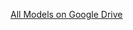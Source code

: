 [All Models on Google Drive](https://drive.google.com/drive/folders/1N0evyyKe1HTc7Pn1lWkkbDC7_fQD7fpW?usp=sharing)